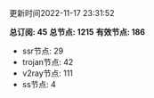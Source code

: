更新时间2022-11-17 23:31:52

**总订阅: 45**
**总节点: 1215**
**有效节点: 186**
- ssr节点: 29
- trojan节点: 42
- v2ray节点: 111
- ss节点: 4
